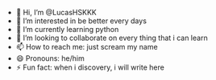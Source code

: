 - 👋 Hi, I’m @LucasHSKKK
- 👀 I’m interested in be better every days
- 🌱 I’m currently learning python
- 💞️ I’m looking to collaborate on every thing that i can learn
- 📫 How to reach me: just scream my name
- 😄 Pronouns: he/him
- ⚡ Fun fact: when i discovery, i will write here

<!---
LucasHSKKK/LucasHSKKK is a ✨ special ✨ repository because its `README.md` (this file) appears on your GitHub profile.
You can click the Preview link to take a look at your changes.
--->
